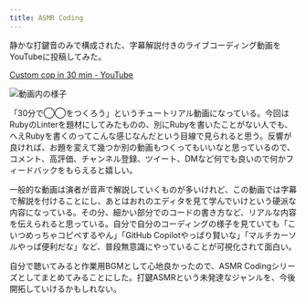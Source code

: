 ```yaml
---
title: ASMR Coding
---
```

静かな打鍵音のみで構成された、字幕解説付きのライブコーディング動画をYouTubeに投稿してみた。

[Custom cop in 30 min - YouTube](https://www.youtube.com/watch?v=HTuNoq9aEWQ)

![](https://lh3.googleusercontent.com/docs/ADP-6oGQTozrrcpTuGgXIG81moHJt8wt_Tqa5ubcszKrn5hauW9YgKhlGDoSRnqDnsNti0WvmteVr3CU8rVam1xL461cuTptQzpvlMk2oKjlC8grsVXKnzDQy1NBZNTrrdF19-MzRPnCWoJvyJVNgvWyeiNPABhf-itwuZi2GAjOrYx-rw3FdnlGvseChZD6bYZnVjijd8UQRFQ0UdgPlfnatxzzoMV4pdvdl7Rua70xMV6lVMufluF4Wn7z9uW-dphpQALVeWu-M9IwwiDOOhtnt3DuzpPXkW1NIxw4w1Ieg6kkkG0bEYrvu490tk-MesIPr8i7NuZS00VPI4PS6j1uR8KAEzXbi9UWcyixFiw6hdmBqcTxZ0z3LdveSUIMU7e0hvgRuKZzd0B0fP1r751OsrNbOHMy2BdYfOiVdEZZwTSEK01j8ZkRYtHYJ67I6gxmYl54ART11fIew59oE2CeuGcdMgJmuDatb7I6Nsz9I75F0ASfSihVK5EswM1Y4kAbnJHwksF8hq8Mm7siywFhz1QC-zY8UYqU3EerSfMM7UZwzisJtljf6t1KP36bE6uMU7VkoZhRDF-IApdkZRcw7IZJ0uOmcGydsy5UJc9xgEL3XOmB-TWpAh-FCeikH8HHApVI0Qb6IxZqcYU1QUwRq9ZbrLDEHq3TZLoMJdRfsbJ0lXyyd39JueQZdiwkD3fSaWvqlRVg47yVzixSK67xuVEJolq66KfkgOc3ypao7b_xrhF5wDP83wm7z9ppm0qeIAXimqhD1WJ02FpdzxpSnTux7vj4Zx2DKnGGvoL-uhm1UwOfqq1wdjQHP7pgPm4rN2JDYDA1ToxW-SyLzQEpwRQ7EvYhWM5tI5l2u3n1kqsAawahBZ855REDtkScZeNFUdOiHXhHVicK5AgmCK2-01rBYYyIuQccoIkJtr58L6eECgLeQUWAix1Dyq_6zDAkHsoGFP4wZkSG8-dfVr-T_S1nfTwhKjpLWPQscNRiuMPfPPvWJtnlYNH1bO1H6tK9RZv8ercrfW-ypbxTw0pfgzt7hXGjUbxAy3UoHvvOPEKPcsots61JGLneMXDPk8zzdt0rdz4e3lW0iKVzzTD1nvhbQlBQyyI-TEgoxD2u7BLfnSjBKS9mDQxmjC4SWGkMo-L49cug3Q3DBgKP6tsWDS-w73597FJGBZmuAN3HZG9kFe4eaOHYPA1SjH9NngtV2RJtAJvi7F8CiIABt2wTWXBkzEJAFFa0ssGZ2daypMsX7fn_sQ "動画内の様子")

「30分で◯◯をつくろう」というチュートリアル動画になっている。今回はRubyのLinterを題材にしてみたものの、別にRubyを書いたことがない人でも、へえRubyを書くのってこんな感じなんだという目線で見られると思う。反響が良ければ、お題を変えて幾つか別の動画もつくってもいいなと思っているので、コメント、高評価、チャンネル登録、ツイート、DMなど何でも良いので何かフィードバックをもらえると嬉しい。

一般的な動画は演者が音声で解説していくものが多いけれど、この動画では字幕で解説を付けることにし、あとはおれのエディタを見て学んでいけという硬派な内容になっている。その分、細かい部分でのコードの書き方など、リアルな内容を伝えられると思っている。自分で自分のコーディングの様子を見ていても「こいつめっちゃコピペするやん」「GitHub Copilotやっぱり賢いな」「マルチカーソルやっぱ便利だな」など、普段無意識にやっていることが可視化されて面白い。

自分で聴いてみると作業用BGMとして心地良かったので、ASMR Codingシリーズとしてまとめてみることにした。打鍵ASMRという未発達なジャンルを、今後開拓していけるかもしれない。
